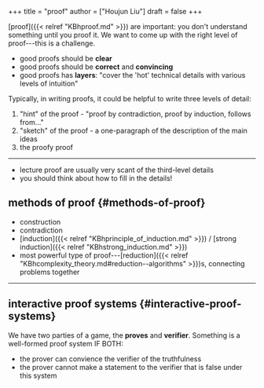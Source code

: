 +++
title = "proof"
author = ["Houjun Liu"]
draft = false
+++

[proof]({{< relref "KBhproof.md" >}}) are important: you don't understand something until you proof it. We want to come up with the right level of proof---this is a challenge.

-   good proofs should be **clear**
-   good proofs should be **correct** and **convincing**
-   good proofs has **layers**: "cover the 'hot' technical details with various levels of intuition"

Typically, in writing proofs, it could be helpful to write three levels of detail:

1.  "hint" of the proof - "proof by contradiction, proof by induction, follows from..."
2.  "sketch" of the proof - a one-paragraph of the description of the main ideas
3.  the proofy proof

---

-   lecture proof are usually very scant of the third-level details
-   you should think about how to fill in the details!


## methods of proof {#methods-of-proof}

-   construction
-   contradiction
-   [induction]({{< relref "KBhprinciple_of_induction.md" >}}) / [strong induction]({{< relref "KBhstrong_induction.md" >}})
-   most powerful type of proof---[reduction]({{< relref "KBhcomplexity_theory.md#reduction--algorithms" >}})s, connecting problems together

---


## interactive proof systems {#interactive-proof-systems}

We have two parties of a game, the **proves** and **verifier**. Something is a well-formed proof system IF BOTH:

-   the prover can convience the verifier of the truthfulness
-   the prover cannot make a statement to the verifier that is false under this system
